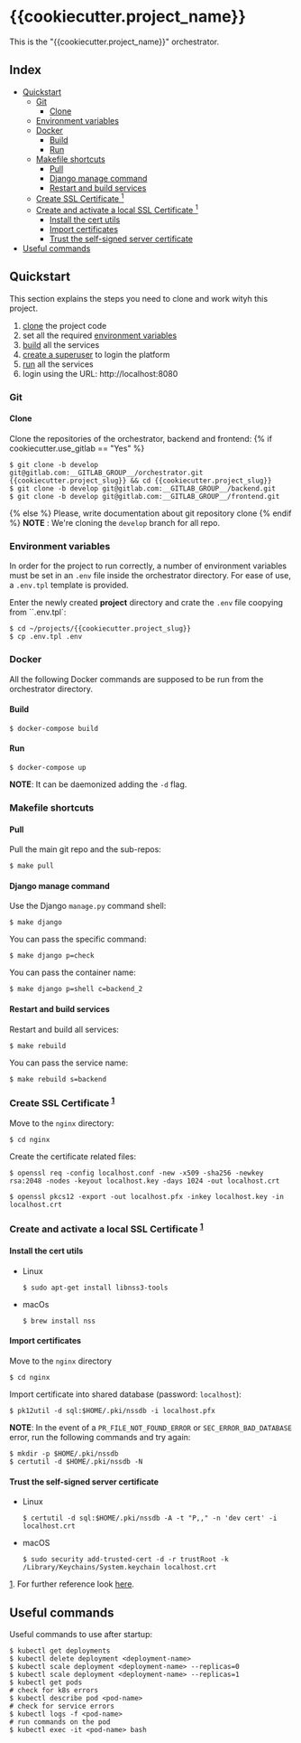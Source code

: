 # {{cookiecutter.project_name}} <!-- omit in toc -->

This is the "{{cookiecutter.project_name}}" orchestrator.

## Index <!-- omit in toc -->

- [Quickstart](#quickstart)
  - [Git](#git)
    - [Clone](#clone)
  - [Environment variables](#environment-variables)
  - [Docker](#docker)
    - [Build](#build)
    - [Run](#run)
  - [Makefile shortcuts](#makefile-shortcuts)
    - [Pull](#pull)
    - [Django manage command](#django-manage-command)
    - [Restart and build services](#restart-and-build-services)
  - [Create SSL Certificate <sup id="a-setup-https-locally">1</sup>](#create-ssl-certificate-sup-ida-setup-https-locally1sup)
  - [Create and activate a local SSL Certificate <sup id="a-setup-https-locally">1</sup>](#create-and-activate-a-local-ssl-certificate-sup-ida-setup-https-locally1sup)
    - [Install the cert utils](#install-the-cert-utils)
    - [Import certificates](#import-certificates)
    - [Trust the self-signed server certificate](#trust-the-self-signed-server-certificate)
- [Useful commands](#useful-commands)

## Quickstart

This section explains the steps you need to clone and work wityh this project.

1. [clone](#clone) the project code
2. set all the required [environment variables](#environment-variables)
3. [build](#build) all the services
4. [create a superuser](#create-a-superuser) to login the platform
5. [run](#run) all the services
6. login using the URL: http://localhost:8080

### Git

#### Clone

Clone the repositories of the orchestrator, backend and frontend:
{% if cookiecutter.use_gitlab == "Yes" %}

```console
$ git clone -b develop git@gitlab.com:__GITLAB_GROUP__/orchestrator.git {{cookiecutter.project_slug}} && cd {{cookiecutter.project_slug}}
$ git clone -b develop git@gitlab.com:__GITLAB_GROUP__/backend.git
$ git clone -b develop git@gitlab.com:__GITLAB_GROUP__/frontend.git
```
{% else %}
Please, write documentation about git repository clone
{% endif %}
**NOTE** : We're cloning the `develop` branch for all repo.

### Environment variables

In order for the project to run correctly, a number of environment variables must be set in an `.env` file inside the orchestrator directory. For ease of use, a `.env.tpl` template is provided.

Enter the newly created **project** directory and crate the `.env` file coopying from ``.env.tpl`:

```console
$ cd ~/projects/{{cookiecutter.project_slug}}
$ cp .env.tpl .env
```

### Docker

All the following Docker commands are supposed to be run from the orchestrator directory.

#### Build

```console
$ docker-compose build
```

#### Run

```console
$ docker-compose up
```
**NOTE**: It can be daemonized adding the `-d` flag.

### Makefile shortcuts

#### Pull

Pull the main git repo and the sub-repos:

```console
$ make pull
```

#### Django manage command

Use the Django `manage.py` command shell:

```console
$ make django
```

You can pass the specific command:

```console
$ make django p=check
```

You can pass the container name:

```console
$ make django p=shell c=backend_2
```

#### Restart and build services

Restart and build all services:

```console
$ make rebuild
```

You can pass the service name:

```console
$ make rebuild s=backend
```

### Create SSL Certificate <sup id="a-setup-https-locally">[1](#f-setup-https-locally)</sup>

Move to the `nginx` directory:
```console
$ cd nginx
```

Create the certificate related files:
```console
$ openssl req -config localhost.conf -new -x509 -sha256 -newkey rsa:2048 -nodes -keyout localhost.key -days 1024 -out localhost.crt
```

```console
$ openssl pkcs12 -export -out localhost.pfx -inkey localhost.key -in localhost.crt
```

### Create and activate a local SSL Certificate <sup id="a-setup-https-locally">[1](#f-setup-https-locally)</sup>

#### Install the cert utils

- Linux
    ```console
    $ sudo apt-get install libnss3-tools
    ```

- macOs
    ```console
    $ brew install nss
    ```

#### Import certificates

Move to the `nginx` directory
```console
$ cd nginx
```

Import certificate into shared database (password: `localhost`):
```console
$ pk12util -d sql:$HOME/.pki/nssdb -i localhost.pfx
```

**NOTE**: In the event of a `PR_FILE_NOT_FOUND_ERROR` or `SEC_ERROR_BAD_DATABASE` error, run the following commands and try again:
```console
$ mkdir -p $HOME/.pki/nssdb
$ certutil -d $HOME/.pki/nssdb -N
```

#### Trust the self-signed server certificate

- Linux
    ```console
    $ certutil -d sql:$HOME/.pki/nssdb -A -t "P,," -n 'dev cert' -i localhost.crt
    ```

- macOS
    ```console
    $ sudo security add-trusted-cert -d -r trustRoot -k /Library/Keychains/System.keychain localhost.crt
    ```

<a id="f-setup-https-locally" href="#a-setup-https-locally">1</a>. For further reference look [here](https://medium.com/@workockmoses/how-to-setup-https-for-local-development-on-ubuntu-with-self-signed-certificate-f97834064fd).

## Useful commands

Useful commands to use after startup:

```
$ kubectl get deployments
$ kubectl delete deployment <deployment-name>
$ kubectl scale deployment <deployment-name> --replicas=0
$ kubectl scale deployment <deployment-name> --replicas=1
$ kubectl get pods
# check for k8s errors
$ kubectl describe pod <pod-name>
# check for service errors
$ kubectl logs -f <pod-name>
# run commands on the pod
$ kubectl exec -it <pod-name> bash
```
